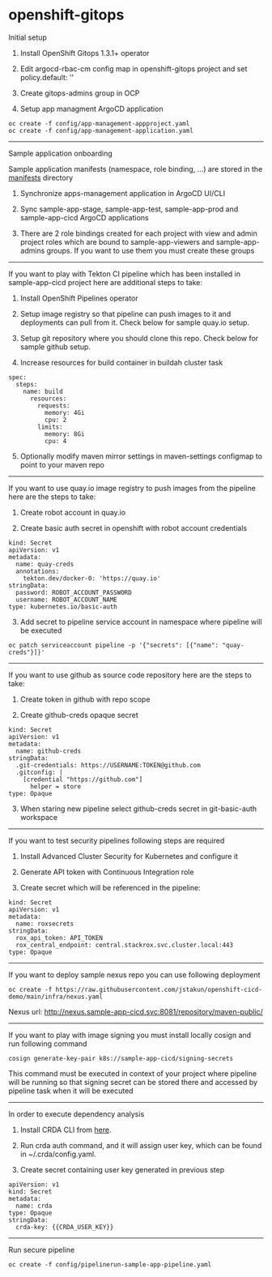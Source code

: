 # openshift-gitops
Initial setup

1. Install OpenShift Gitops 1.3.1+ operator

2. Edit argocd-rbac-cm config map in openshift-gitops project and set policy.default: ''

3. Create gitops-admins group in OCP

4. Setup app managment ArgoCD application 
```
oc create -f config/app-management-appproject.yaml
oc create -f config/app-management-application.yaml
```
---
Sample application onboarding

Sample application manifests (namespace, role binding, ...) are stored in the [manifests](https://github.com/jstakun/openshift-gitops/tree/main/manifests) directory

1. Synchronize apps-management application in ArgoCD UI/CLI

2. Sync sample-app-stage, sample-app-test, sample-app-prod and sample-app-cicd ArgoCD applications

3. There are 2 role bindings created for each project with view and admin project roles which are bound to sample-app-viewers and sample-app-admins groups. If you want to use them you must create these groups

---
If you want to play with Tekton CI pipeline which has been installed in sample-app-cicd project here are additional steps to take:

1. Install OpenShift Pipelines operator

2. Setup image registry so that pipeline can push images to it and deployments can pull from it. Check below for sample quay.io setup.

3. Setup git repository where you should clone this repo. Check below for sample github setup.

4. Increase resources for build container in buildah cluster task
```
spec:
  steps:
    name: build
      resources: 
        requests:
          memory: 4Gi
          cpu: 2
        limits:
          memory: 8Gi
          cpu: 4 
```
5. Optionally modify maven mirror settings in maven-settings configmap to point to your maven repo

---
If you want to use quay.io image registry to push images from the pipeline here are the steps to take:

1. Create robot account in quay.io

2. Create basic auth secret in openshift with robot account credentials

```
kind: Secret
apiVersion: v1
metadata:
  name: quay-creds
  annotations:
    tekton.dev/docker-0: 'https://quay.io'
stringData:
  password: ROBOT_ACCOUNT_PASSWORD
  username: ROBOT_ACCOUNT_NAME
type: kubernetes.io/basic-auth
```

3. Add secret to pipeline service account in namespace where pipeline will be executed

```
oc patch serviceaccount pipeline -p '{"secrets": [{"name": "quay-creds"}]}'
```

---
If you want to use github as source code repository here are the steps to take:

1. Create token in github with repo scope

2. Create github-creds opaque secret

```
kind: Secret
apiVersion: v1
metadata:
  name: github-creds
stringData:
  .git-credentials: https://USERNAME:TOKEN@github.com
  .gitconfig: |
    [credential "https://github.com"]
      helper = store
type: Opaque
```

3. When staring new pipeline select github-creds secret in git-basic-auth workspace 

---
If you want to test security pipelines following steps are required 

1. Install Advanced Cluster Security for Kubernetes and configure it

2. Generate API token with Continuous Integration role

3. Create secret which will be referenced in the pipeline:

```
kind: Secret
apiVersion: v1
metadata:
  name: roxsecrets
stringData:
  rox_api_token: API_TOKEN
  rox_central_endpoint: central.stackrox.svc.cluster.local:443
type: Opaque
```

---
If you want to deploy sample nexus repo you can use following deployment

```
oc create -f https://raw.githubusercontent.com/jstakun/openshift-cicd-demo/main/infra/nexus.yaml
```
Nexus url: http://nexus.sample-app-cicd.svc:8081/repository/maven-public/

---
If you want to play with image signing you must install locally cosign and run following command
```
cosign generate-key-pair k8s://sample-app-cicd/signing-secrets
```
This command must be executed in context of your project where pipeline will be running so that signing secret can be stored there and accessed by pipeline task when it will be executed

---
In order to execute dependency analysis

1. Install CRDA CLI from [here](https://github.com/fabric8-analytics/cli-tools/releases).

2. Run crda auth command, and it will assign user key, which can be found in ~/.crda/config.yaml.

3. Create secret containing user key generated in previous step
```
apiVersion: v1
kind: Secret
metadata:
  name: crda
type: Opaque
stringData:
  crda-key: {{CRDA_USER_KEY}}
```

---
Run secure pipeline
```
oc create -f config/pipelinerun-sample-app-pipeline.yaml
```
